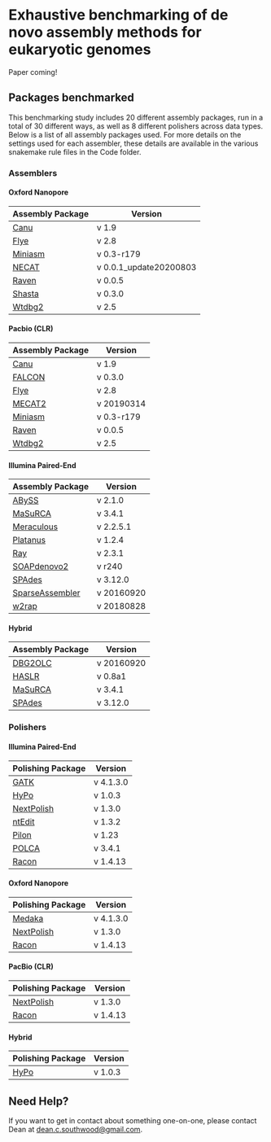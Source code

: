 Exhaustive benchmarking of de novo assembly methods for eukaryotic genomes
====

Paper coming!


Packages benchmarked
--------------------

This benchmarking study includes 20 different assembly packages, run in a total of 30 different ways, as well as 8 different polishers across data types. Below is a list of all assembly packages used. For more details on the settings used for each assembler, these details are available in the various snakemake rule files in the Code folder. 

### Assemblers

#### Oxford Nanopore

| Assembly Package                                   | Version |
| -------------------------------------------------- | ------- | 
| [Canu](https://github.com/marbl/canu)              | v 1.9   | 
| [Flye](https://github.com/fenderglass/flye)        | v 2.8   |
| [Miniasm](https://github.com/lh3/miniasm)          | v 0.3-r179   |
| [NECAT](https://github.com/xiaochuanle/NECAT)      | v 0.0.1_update20200803     |
| [Raven](https://github.com/lbcb-sci/raven)         | v 0.0.5     |
| [Shasta](https://github.com/chanzuckerberg/shasta) | v 0.3.0     |
| [Wtdbg2](https://github.com/ruanjue/wtdbg2)        | v 2.5     |

#### Pacbio (CLR)

| Assembly Package                                       | Version | 
| ------------------------------------------------------ | ------- |
| [Canu](https://github.com/marbl/canu)                  | v 1.9   |
| [FALCON](https://github.com/PacificBiosciences/FALCON) | v 0.3.0   | 
| [Flye](https://github.com/fenderglass/flye)            | v 2.8   |
| [MECAT2](https://github.com/xiaochuanle/MECAT2)        | v 20190314     |
| [Miniasm](https://github.com/lh3/miniasm)              | v 0.3-r179   |
| [Raven](https://github.com/lbcb-sci/raven)             | v 0.0.5     |
| [Wtdbg2](https://github.com/ruanjue/wtdbg2)            | v 2.5     |

#### Illumina Paired-End

| Assembly Package                                                               | Version |
| ------------------------------------------------------------------------------ | ------- |
| [ABySS](https://github.com/bcgsc/abyss)                                        | v 2.1.0   |
| [MaSuRCA](https://github.com/alekseyzimin/masurca)                             | v 3.4.1   |
| [Meraculous](https://jgi.doe.gov/data-and-tools/meraculous/)                   | v 2.2.5.1  |
| [Platanus](http://platanus.bio.titech.ac.jp/platanus-assembler/platanus-1-2-4) | v 1.2.4    | 
| [Ray](https://github.com/sebhtml/ray)                                          | v 2.3.1     |
| [SOAPdenovo2](https://github.com/aquaskyline/SOAPdenovo2)                      | v r240     |
| [SPAdes](https://github.com/ablab/spades)                                      | v 3.12.0     |
| [SparseAssembler](https://github.com/yechengxi/SparseAssembler)                | v 20160920     |
| [w2rap](https://github.com/bioinfologics/w2rap-contigger)                      | v 20180828     |

#### Hybrid

| Assembly Package                                                               | Version |
| ------------------------------------------------------------------------------ | ------- |
| [DBG2OLC](https://github.com/yechengxi/DBG2OLC)                                        | v 20160920   |
| [HASLR](https://github.com/vpc-ccg/haslr)                             | v 0.8a1   |
| [MaSuRCA](https://github.com/alekseyzimin/masurca)                   | v 3.4.1  |
| [SPAdes](https://github.com/ablab/spades) | v 3.12.0    | 

### Polishers

#### Illumina Paired-End

| Polishing Package                                   | Version |
| -------------------------------------------------- | ------- | 
| [GATK](https://gatk.broadinstitute.org/hc/en-us)            | v 4.1.3.0  | 
| [HyPo](https://github.com/kensung-lab/hypo)        | v 1.0.3  |
| [NextPolish](https://github.com/nextomics/nextpolish)         | v 1.3.0  |
| [ntEdit](https://github.com/bcgsc/ntedit)      | v 1.3.2     |
| [Pilon](https://github.com/broadinstitute/pilon/)         | v 1.23     |
| [POLCA](https://github.com/alekseyzimin/masurca) | v 3.4.1     |
| [Racon](https://github.com/lbcb-sci/racon)      | v 1.4.13     |

#### Oxford Nanopore
| Polishing Package                                   | Version |
| -------------------------------------------------- | ------- | 
| [Medaka](https://github.com/nanoporetech/medaka)            | v 4.1.3.0  | 
| [NextPolish](https://github.com/nextomics/nextpolish)         | v 1.3.0  |
| [Racon](https://github.com/lbcb-sci/racon)      | v 1.4.13     |

#### PacBio (CLR)
| Polishing Package                                   | Version |
| -------------------------------------------------- | ------- | 
| [NextPolish](https://github.com/nextomics/nextpolish)         | v 1.3.0  |
| [Racon](https://github.com/lbcb-sci/racon)      | v 1.4.13     |

#### Hybrid 
| Polishing Package                                   | Version |
| -------------------------------------------------- | ------- | 
| [HyPo](https://github.com/kensung-lab/hypo)        | v 1.0.3  |



Need Help?
----------

If you want to get in contact about something one-on-one, please contact Dean at dean.c.southwood@gmail.com. 